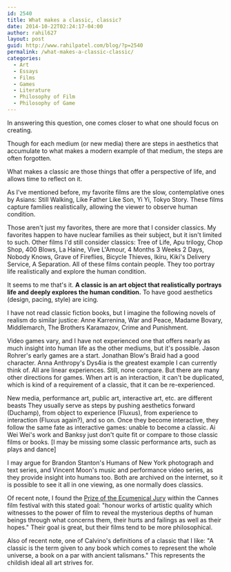 ```yaml
---
id: 2540
title: What makes a classic, classic?
date: 2014-10-22T02:24:17-04:00
author: rahil627
layout: post
guid: http://www.rahilpatel.com/blog/?p=2540
permalink: /what-makes-a-classic-classic/
categories:
  - Art
  - Essays
  - Films
  - Games
  - Literature
  - Philosophy of Film
  - Philosophy of Game
---
```

In answering this question, one comes closer to what one should focus on creating.

Though for each medium (or new media) there are steps in aesthetics that accumulate to what makes a modern example of that medium, the steps are often forgotten.

What makes a classic are those things that offer a perspective of life, and allows time to reflect on it.

As I've mentioned before, my favorite films are the slow, contemplative ones by Asians: Still Walking, Like Father Like Son, Yi Yi, Tokyo Story. These films capture families realistically, allowing the viewer to observe human condition.

Those aren't just my favorites, there are more that I consider classics. My favorites happen to have nuclear families as their subject, but it isn't limited to such. Other films I'd still consider classics: Tree of Life, Apu trilogy, Chop Shop, 400 Blows, La Haine, Vive L'Amour, 4 Months 3 Weeks 2 Days, Nobody Knows, Grave of Fireflies, Bicycle Thieves, Ikiru, Kiki's Delivery Service, A Separation. All of these films contain people. They too portray life realistically and explore the human condition.

It seems to me that's it. <strong>A classic is an art object that realistically portrays life and deeply explores the human condition.</strong> To have good aesthetics (design, pacing, style) are icing.

I have not read classic fiction books, but I imagine the following novels of realism do similar justice: Anne Karrenina, War and Peace, Madame Bovary, Middlemarch, The Brothers Karamazov, Crime and Punishment.

Video games vary, and I have not experienced one that offers nearly as much insight into human life as the other mediums, but it's possible. Jason Rohrer's early games are a start. Jonathan Blow's Braid had a good character. Anna Anthropy's Dys4ia is the greatest example I can currently think of. All are linear experiences. Still, none compare. But there are many other directions for games. When art is an interaction, it can't be duplicated, which is kind of a requirement of a classic, that it can be re-experienced.

New media, performance art, public art, interactive art, etc. are different beasts They usually serve as steps by pushing aesthetics forward (Duchamp), from object to experience (Fluxus), from experience to interaction (Fluxus again?), and so on. Once they become interactive, they follow the same fate as interactive games: unable to become a classic. Ai Wei Wei's work and Banksy just don't quite fit or compare to those classic films or books. [I may be missing some classic performance arts, such as plays and dance] 

I may argue for Brandon Stanton's Humans of New York photograph and text series, and Vincent Moon's music and performance video series, as they provide insight into humans too. Both are archived on the internet, so it is possible to see it all in one viewing, as one normally does classics.

Of recent note, I found the <a href="http://en.wikipedia.org/wiki/Prize_of_the_Ecumenical_Jury">Prize of the Ecumenical Jury</a> within the Cannes film festival with this stated goal: "honour works of artistic quality which witnesses to the power of film to reveal the mysterious depths of human beings through what concerns them, their hurts and failings as well as their hopes." Their goal is great, but their films tend to be more philosophical.

Also of recent note, one of Calvino's definitions of a classic that I like: "A classic is the term given to any book which comes to represent the whole universe, a book on a par with ancient talismans." This represents the childish ideal all art strives for.